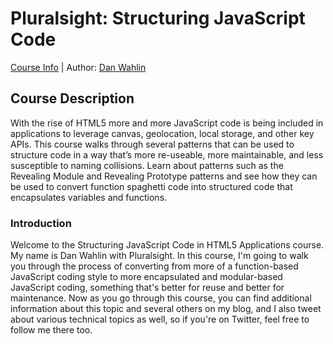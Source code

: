 # Pluralsight: Structuring JavaScript Code
[Course Info](https://www.pluralsight.com/courses/structuring-javascript) | Author: [Dan Wahlin](https://www.pluralsight.com/authors/dan-wahlin)

## Course Description
With the rise of HTML5 more and more JavaScript code is being included in applications to leverage canvas, geolocation, local storage, and other key APIs. This course walks through several patterns that can be used to structure code in a way that’s more re-useable, more maintainable, and less susceptible to naming collisions. Learn about patterns such as the Revealing Module and Revealing Prototype patterns and see how they can be used to convert function spaghetti code into structured code that encapsulates variables and functions.

### Introduction
Welcome to the Structuring JavaScript Code in HTML5 Applications course. My name is Dan Wahlin with Pluralsight. In this course, I'm going to walk you through the process of converting from more of a function-based JavaScript coding style to more encapsulated and modular-based JavaScript coding, something that's better for reuse and better for maintenance. Now as you go through this course, you can find additional information about this topic and several others on my blog, and I also tweet about various technical topics as well, so if you're on Twitter, feel free to follow me there too. 

